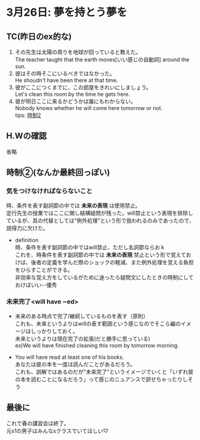 # 3月26日: 夢を持とう夢を
## TC(昨日のex的な)
1. その先生は太陽の周りを地球が回っていると教えた。  
    The teacher taught that the earth moves[いい感じの自動詞] around the sun.
2. 彼はその時そこにいるべきではなかった。  
    He shoudn't have been there at that time.
3. 彼がここにつくまでに、この部屋をきれいにしましょう。  
    Let's clean this room by the time he gets here.
4. 彼が明日ここに来るかどうかは誰にもわからない。  
    Nobody knows whether he will come here tomorrow or not.  
tips: [時制2](https://github.com/rykazari/S1Library/blob/main/diary/eng/w0326.md#%E6%99%82%E5%88%B6%E3%81%AA%E3%82%93%E3%81%8B%E6%9C%80%E7%B5%82%E5%9B%9E%E3%81%A3%E3%81%BD%E3%81%84 "時制")
## H.Wの確認
省略
## 時制②(なんか最終回っぽい)
### 気をつけなければならないこと
時、条件を表す副詞節の中では **未来の表現** は使用禁止。  
定行先生の授業ではここに関し結構疑問が残った。will禁止という表現を排除しているが、其の代替としては"例外処理"という形で扱われるのみであったので、説得力に欠けた。  
* definition  
    時、条件を表す副詞節の中ではwill禁止、ただし名詞節ならおｋ  
これを、時条件を表す副詞節の中では **未来の表現** 禁止という形で覚えておけば、後者の定義を学んだ際のショックの軽減、また例外処理を覚える負担をひらすことができる。  
非効率な覚え方をしているがために迷ったら疑問文にしたときの時制にしておけばいい--優秀  
### 未来完了<will have ~ed>
+ 未来のある時点で完了/継続しているものを表す（原則）  
    これも、未来というよりはwillの表す範囲という感じなのでそこら編のイメージはしっかりしておく。  
    未来というよりは現在完了の拡張(だと勝手に思っている)  
ex)We will have finished cleaning this room by tomorrow morning.
* You will have read at least one of his books.  
    あなたは彼の本を一度は読んだことがあるだろう。  
    これも、誤解ではあるのだが"未来完了"というイメージでいくと「いずれ彼の本を読むことになるだろう」って感じのニュアンスで訳せちゃったりしそう  
## 最後に
これで春の講習会は終了。  
元s1の男子はみんなsクラスでいてほしい♡
